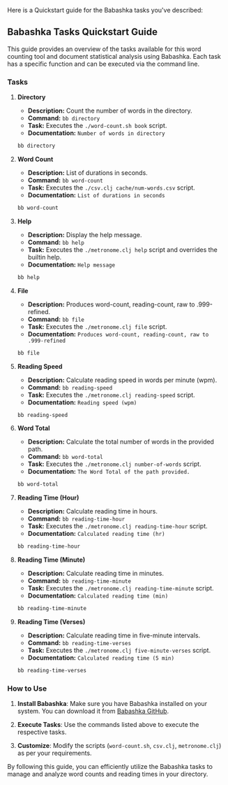 Here is a Quickstart guide for the Babashka tasks you've described:

## Babashka Tasks Quickstart Guide

This guide provides an overview of the tasks available for this word counting tool and document statistical analysis using Babashka. Each task has a specific function and can be executed via the command line.

### Tasks

1. **Directory**
   - **Description:** Count the number of words in the directory.
   - **Command:** `bb directory`
   - **Task:** Executes the `./word-count.sh book` script.
   - **Documentation:** `Number of words in directory`
   ```bash
   bb directory
   ```

2. **Word Count**
   - **Description:** List of durations in seconds.
   - **Command:** `bb word-count`
   - **Task:** Executes the `./csv.clj cache/num-words.csv` script.
   - **Documentation:** `List of durations in seconds`
   ```bash
   bb word-count
   ```

3. **Help**
   - **Description:** Display the help message.
   - **Command:** `bb help`
   - **Task:** Executes the `./metronome.clj help` script and overrides the builtin help.
   - **Documentation:** `Help message`
   ```bash
   bb help
   ```

4. **File**
   - **Description:** Produces word-count, reading-count, raw to .999-refined.
   - **Command:** `bb file`
   - **Task:** Executes the `./metronome.clj file` script.
   - **Documentation:** `Produces word-count, reading-count, raw to .999-refined`
   ```bash
   bb file
   ```

5. **Reading Speed**
   - **Description:** Calculate reading speed in words per minute (wpm).
   - **Command:** `bb reading-speed`
   - **Task:** Executes the `./metronome.clj reading-speed` script.
   - **Documentation:** `Reading speed (wpm)`
   ```bash
   bb reading-speed
   ```

6. **Word Total**
   - **Description:** Calculate the total number of words in the provided path.
   - **Command:** `bb word-total`
   - **Task:** Executes the `./metronome.clj number-of-words` script.
   - **Documentation:** `The Word Total of the path provided.`
   ```bash
   bb word-total
   ```

7. **Reading Time (Hour)**
   - **Description:** Calculate reading time in hours.
   - **Command:** `bb reading-time-hour`
   - **Task:** Executes the `./metronome.clj reading-time-hour` script.
   - **Documentation:** `Calculated reading time (hr)`
   ```bash
   bb reading-time-hour
   ```

8. **Reading Time (Minute)**
   - **Description:** Calculate reading time in minutes.
   - **Command:** `bb reading-time-minute`
   - **Task:** Executes the `./metronome.clj reading-time-minute` script.
   - **Documentation:** `Calculated reading time (min)`
   ```bash
   bb reading-time-minute
   ```

9. **Reading Time (Verses)**
   - **Description:** Calculate reading time in five-minute intervals.
   - **Command:** `bb reading-time-verses`
   - **Task:** Executes the `./metronome.clj five-minute-verses` script.
   - **Documentation:** `Calculated reading time (5 min)`
   ```bash
   bb reading-time-verses
   ```

### How to Use

1. **Install Babashka**: Make sure you have Babashka installed on your system. You can download it from [Babashka GitHub](https://github.com/babashka/babashka).

2. **Execute Tasks**: Use the commands listed above to execute the respective tasks.

3. **Customize**: Modify the scripts (`word-count.sh`, `csv.clj`, `metronome.clj`) as per your requirements.

By following this guide, you can efficiently utilize the Babashka tasks to manage and analyze word counts and reading times in your directory.